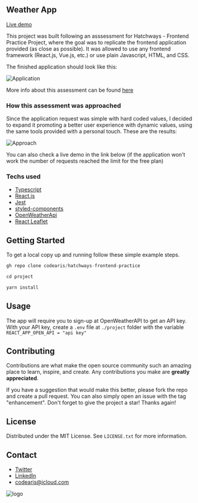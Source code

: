## Weather App

[Live demo](https://codearis-hatchways-assessment.vercel.app)

This project was built following an asssessment for Hatchways - Frontend Practice Project, where the goal was to replicate the frontend application provided (as close as
possible). It was allowed to use any frontend framework (React.js, Vue.js, etc.) or use
plain Javascript, HTML, and CSS.

The finished application should look like this:

![Application](https://hatchways.notion.site/image/https%3A%2F%2Fs3-us-west-2.amazonaws.com%2Fsecure.notion-static.com%2Ff9224e62-3e6f-4a2a-9904-665a81e42c8e%2FScreenshot_from_2021-08-17_16-18-35.png?table=block&id=0aa4a239-668e-4ba2-b2ae-cfdba1014a0c&spaceId=6bb19204-9262-4b1f-9a9e-d450329fd633&width=2000&userId=&cache=v2)

More info about this assessment can be found [here](https://hatchways.notion.site/hatchways/Front-End-Practice-Assessment-0a0723b34cae4e41912ff6bf5b7c2b77)

### How this assessment was approached

Since the application request was simple with hard coded values, I decided to expand it promoting a better user experience with dynamic values, using the same tools provided with a personal touch. These are the results:

![Approach](https://github.com/codearis/weather-app/blob/main/images/app.png?raw=true)

You can also check a live demo in the link below (if the application won't work the number of requests reached the limit for the free plan)

### Techs used

- [Typescript](https://www.typescriptlang.org/)
- [React.js](https://reactjs.org/)
- [Jest](https://jestjs.io/)
- [styled-components](https://styled-components.com/)
- [OpenWeatherApi](https://openweathermap.org/api)
- [React Leaflet](https://react-leaflet.js.org/)

## Getting Started

To get a local copy up and running follow these simple example steps.

```js
gh repo clone codearis/hatchways-frontend-practice
```

```js
cd project
```

```js
yarn install
```

## Usage

The app will require you to sign-up at OpenWeatherAPI to get an API key.
With your API key, create a `.env` file at `./project` folder with the variable `REACT_APP_OPEN_API = "api key"`

## Contributing

Contributions are what make the open source community such an amazing place to learn, inspire, and create. Any contributions you make are **greatly appreciated**.

If you have a suggestion that would make this better, please fork the repo and create a pull request. You can also simply open an issue with the tag "enhancement".
Don't forget to give the project a star! Thanks again!

## License

Distributed under the MIT License. See `LICENSE.txt` for more information.

## Contact

- [Twitter](https://twitter.com/codearis)
- [LinkedIn](https://www.linkedin.com/in/ariel-christmann/)
- codearis@icloud.com

![logo](https://github.com/codearis/codearis/main/codearis-lg.svg#gh-light-mode-only)
